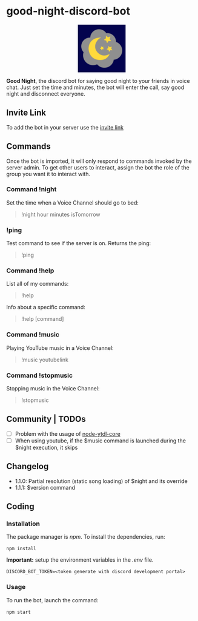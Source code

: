 # good-night-discord-bot

<div style="display: flex; align-items: center; justify-content: center;">
	<img src="./assets/icon.png" width="25%"/>
</div>

**Good Night**, the discord bot for saying good night to your friends in voice chat.
Just set the time and minutes, the bot will enter the call, say good night and disconnect everyone.

## Invite Link
To add the bot in your server use the [invite link](https://bit.ly/39xq4xd)

## Commands
Once the bot is imported, it will only respond to commands invoked by the server admin.
To get other users to interact, assign the bot the role of the group you want it to interact with.

### Command !night
Set the time when a Voice Channel should go to bed:
> !night hour minutes isTomorrow

### !ping
Test command to see if the server is on. Returns the ping:
> !ping

### Command !help
List all of my commands:
> !help

Info about a specific command:
> !help [command]

### Command !music
Playing YouTube music in a Voice Channel:
> !music youtubelink

### Command !stopmusic
Stopping music in the Voice Channel:
> !stopmusic

## Community | TODOs
- [ ] Problem with the usage of [node-ytdl-core](https://github.com/fent/node-ytdl-core/issues/635)
- [ ] When using youtube, if the $music command is launched during the $night execution, it skips

## Changelog
- 1.1.0: Partial resolution (static song loading) of $night and its override
- 1.1.1: $version command

## Coding

### Installation
The package manager is _npm_.
To install the dependencies, run:
```
npm install
```

**Important:** setup the environment variables in the _.env_ file.
```
DISCORD_BOT_TOKEN=<token generate with discord development portal>
```

### Usage
To run the bot, launch the command:
```
npm start
```

